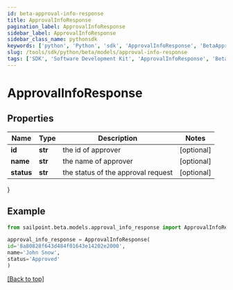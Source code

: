 ```yaml
---
id: beta-approval-info-response
title: ApprovalInfoResponse
pagination_label: ApprovalInfoResponse
sidebar_label: ApprovalInfoResponse
sidebar_class_name: pythonsdk
keywords: ['python', 'Python', 'sdk', 'ApprovalInfoResponse', 'BetaApprovalInfoResponse'] 
slug: /tools/sdk/python/beta/models/approval-info-response
tags: ['SDK', 'Software Development Kit', 'ApprovalInfoResponse', 'BetaApprovalInfoResponse']
---
```


# ApprovalInfoResponse


## Properties

Name | Type | Description | Notes
------------ | ------------- | ------------- | -------------
**id** | **str** | the id of approver | [optional] 
**name** | **str** | the name of approver | [optional] 
**status** | **str** | the status of the approval request | [optional] 
}

## Example

```python
from sailpoint.beta.models.approval_info_response import ApprovalInfoResponse

approval_info_response = ApprovalInfoResponse(
id='8a80828f643d484f01643e14202e2000',
name='John Snow',
status='Approved'
)

```
[[Back to top]](#) 

